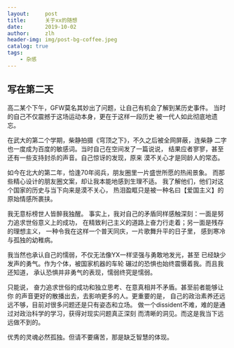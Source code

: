 ```yaml
---
layout:     post
title:      关于xx的随想
date:       2019-10-02
author:     zlh
header-img: img/post-bg-coffee.jpeg
catalog: true
tags:
    - 杂感
---
```



## 写在第二天

高二某个下午，GFW莫名其妙出了问题，让自己有机会了解到某历史事件。
当时的自己不仅震撼于这场运动本身，更在于这样一段历史
被一代人如此彻底地遗忘。

在武大的第二个学期，柴静拍摄《穹顶之下》，不久之后被全网屏蔽，连柴静
二字也一度成为百度的敏感词。当时自己在空间发了一篇说说，
结果应者寥寥，甚至还有一些支持封杀的声音。自己惊讶的发现，原来
漠不关心才是同龄人的常态。

如今在北大的第二年，恰逢70年阅兵，朋友圈里一片盛世所愿的热闹景象。
而那些精心设计的朋友圈文案，却让我本能地感到生理不适。
我了解他们，他们对这个国家的历史与当下向来是漠不关心，
热泪盈眶只是被一种名曰【爱国主义】的
原始情感所裹挟。

我无意标榜世人皆醉我独醒。
事实上，我对自己的矛盾同样感触深刻：一面是努力追求世俗意义上的成功，
在精致利己主义的道路上奋力行走着；另一面是残存的理想主义，
一种令我在这样一个普天同庆，一片歌舞升平的日子里，
感到寒冷与孤独的幼稚病。

我当然也承认自己的懦弱，不仅无法像YX一样坚强与勇敢地发光，甚至
已经缺少发声的勇气。作为个体，被国家机器的车轮
碾过的恐惧也始终震慑着我。而且我还知道，
承认恐惧并非勇气的表现，懦弱终究是懦弱。

只能说，
奋力追求世俗的成功和独立思考、在意真相并不矛盾。甚至前者能够让你
的声音更好的散播出去，去影响更多的人。更重要的是，
自己的政治素养还远远不够，目前对很多问题还是只有姿态和立场。
做一个dissident不难，难的是通过对政治科学的学习，获得对现实问题真正深刻
而清晰的洞见。而这是我当下远远做不到的。

优秀的灵魂必然孤独。但请不要痛苦，那是缺乏智慧的体现。


